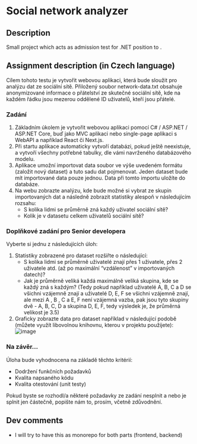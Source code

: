 # Social network analyzer
## Description
Small project which acts as admission test for .NET position to <redacted>.

## Assignment description (in Czech language)
Cílem tohoto testu je vytvořit webovou aplikaci, která bude sloužit pro analýzu dat ze sociální sítě.
Přiložený soubor network-data.txt obsahuje anonymizované informace o přátelství ze skutečné sociální sítě, kde na každém řádku jsou mezerou oddělené ID uživatelů, kteří jsou přátelé.
### Zadání
1.	Základním úkolem je vytvořit webovou aplikaci pomocí C# / ASP.NET / ASP.NET Core, buď jako MVC aplikaci nebo single-page aplikaci s WebAPI a například React či Next.js.
2.	Při startu aplikace automaticky vytvoří databázi, pokud ještě neexistuje, a vytvoří všechny potřebné tabulky, dle vámi navrženého databázového modelu.
3.	Aplikace umožní importovat data soubor ve výše uvedeném formátu (založit nový dataset) a tuto sadu dat pojmenovat. Jeden dataset bude mít importované data pouze jednou. Data při tomto importu uložíte do databáze. 
4.	Na webu zobrazte analýzu, kde bude možné si vybrat ze skupin importovaných dat a následně zobrazit statistiky alespoň v následujícím rozsahu: 
    -	S kolika lidmi se průměrně zná každý uživatel sociální sítě?
    -	Kolik je v datasetu celkem uživatelů sociální sítě?
### Doplňkové zadání pro Senior developera
Vyberte si jednu z následujících úloh:
1.	Statistiky zobrazené pro dataset rozšiřte o následující:
    -	S kolika lidmi se průměrně uživatelé znají přes 1 uživatele, přes 2 uživatele atd. (až po maximální “vzdálenost” v importovaných datech)?
    -	Jak je průměrně veliká každá maximálně veliká skupina, kde se každý zná s každým? (Tedy pokud například uživatelé A, B, C a D se všichni vzájemně znají a uživatelé D, E, F se všichni vzájemně znají, ale mezi A , B , C a E, F není vzájemná vazba, pak jsou tyto skupiny dvě - A, B, C, D a skupina D, E, F, tedy výsledek je, že průměrná velikost je 3.5)
2.	Graficky zobrazte data pro dataset například v následující podobě (můžete využít libovolnou knihovnu, kterou v projektu použijete):
![image](https://github.com/Dice-Sensei/social-network-analyzer/assets/92362716/b7abed3e-a6e3-45d5-9a31-d3d44f3b358f)
### Na závěr…
Úloha bude vyhodnocena na základě těchto kritérií:
-	Dodržení funkčních požadavků
-	Kvalita napsaného kódu
-	Kvalita otestování (unit testy)

Pokud byste se rozhodl/a některé požadavky ze zadání nesplnit a nebo je splnit jen částečně, popište nám to, prosím, včetně zdůvodnění.

## Dev comments
- I will try to have this as monorepo for both parts (frontend, backend)
